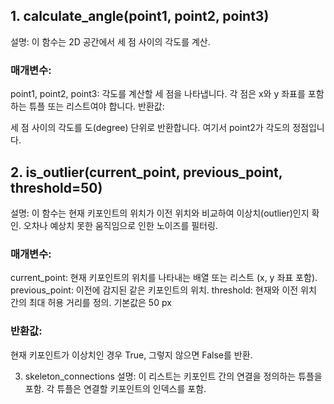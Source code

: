 ## 1. calculate_angle(point1, point2, point3)
설명: 이 함수는 2D 공간에서 세 점 사이의 각도를 계산. 

### 매개변수:

point1, point2, point3: 각도를 계산할 세 점을 나타냅니다. 각 점은 x와 y 좌표를 포함하는 튜플 또는 리스트여야 합니다.
반환값:

세 점 사이의 각도를 도(degree) 단위로 반환합니다. 여기서 point2가 각도의 정점입니다.



## 2. is_outlier(current_point, previous_point, threshold=50)
설명: 이 함수는 현재 키포인트의 위치가 이전 위치와 비교하여 이상치(outlier)인지 확인. 오차나 예상치 못한 움직임으로 인한 노이즈를 필터링.

### 매개변수:

current_point: 현재 키포인트의 위치를 나타내는 배열 또는 리스트 (x, y 좌표 포함).
previous_point: 이전에 감지된 같은 키포인트의 위치.
threshold: 현재와 이전 위치 간의 최대 허용 거리를 정의. 기본값은 50 px
### 반환값:

현재 키포인트가 이상치인 경우 True, 그렇지 않으면 False를 반환.

3. skeleton_connections
설명: 이 리스트는 키포인트 간의 연결을 정의하는 튜플을 포함. 각 튜플은 연결할 키포인트의 인덱스를 포함.


